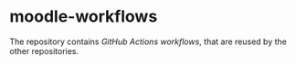 # moodle-workflows
The repository contains *GitHub Actions workflows*, that are reused by the other repositories.
